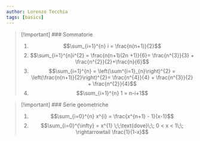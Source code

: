 ```yaml
---
author: Lorenzo Tecchia
tags: [basics]
---
```

>[!important] ### Sommatorie
> 1. $$\sum_{i=1}^{n} i = \frac{n(n+1)}{2}$$
> 2. $$\sum_{i=1}^{n}i^{2} = \frac{n(n+1)(2n +1)}{6}= \frac{n^{3}}{3} + \frac{n^{2}}{2}+\frac{n}{6}$$
> 3. $$\sum_{i=1}^{n} = \left(\sum^{i=1}_{n}\right)^{2} = \left(\frac{n(n+1)}{2}\right)^{2}= \frac{n^{4}}{4} + \frac{n^{3}}{2} + \frac{n^{2}}{4}$$
> 4. $$\sum_{i=1}^{n} 1 = n-i+1$$


>[!important] ### Serie geometriche
> 1. $$\sum_{i=0}^{n} x^{i} = \frac{x^{n+1} - 1}{x-1}$$
> 2. $$\sum_{i=0}^{\infty} = x^{1} \;\;\text{dove}\;\; 0 < x < 1\;\; \rightarrowtail \frac{1}{1-x}$$
